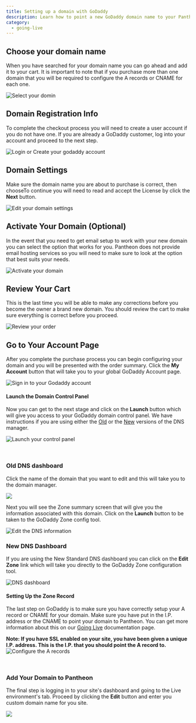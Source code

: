 ```yaml
---
title: Setting up a domain with GoDaddy
description: Learn how to point a new GoDaddy domain name to your Pantheon site.
category:
  - going-live
---
```

## Choose your domain name
When you have searched for your domain name you can go ahead and add it to your cart. It is important to note that if you purchase more than one domain that you will be required to configure the A records or CNAME for each one.  

 ![Select your domin](/source/docs/assets/images/desk_images/49493.png)
## Domain Registration Info
To complete the checkout process you will need to create a user account if you do not have one. If you are already a GoDaddy customer, log into your account and proceed to the next step.  


 ![Login or Create your godaddy account](/source/docs/assets/images/desk_images/49494.png)
## Domain Settings
Make sure the domain name you are about to purchase is correct, then chooseTo continue you will need to read and accept the License by click the **Next** button.  


 ![Edit your domain settings](/source/docs/assets/images/desk_images/49495.png)
## Activate Your Domain (Optional)
In the event that you need to get email setup to work with your new domain you can select the option that works for you. Pantheon does not provide email hosting services so you will need to make sure to look at the option that best suits your needs.  


 ![Activate your domain](/source/docs/assets/images/desk_images/49496.png)
## Review Your Cart
This is the last time you will be able to make any corrections before you become the owner a brand new domain. You should review the cart to make sure everything is correct before you proceed.  


 ![Review your order](/source/docs/assets/images/desk_images/49497.png)
## Go to Your Account Page
After you complete the purchase process you can begin configuring your domain and you will be presented with the order summary. Click the **My Account** button that will take you to your global GoDaddy Account page.   


 ![Sign in to your Godaddy account](/source/docs/assets/images/desk_images/49498.png)
#### Launch the Domain Control Panel
Now you can get to the next stage and click on the **Launch** button which will give you access to your GoDaddy domain control panel. We have instructions if you are using either the [Old](#old-dns-dashboard) or the [New](#new-dns-dashboard) versions of the DNS manager.  


 ![Launch your control panel](/source/docs/assets/images/desk_images/49499.png)  
 
### Old DNS dashboard
Click the name of the domain that you want to edit and this will take you to the domain manager.  


 ![](/source/docs/assets/images/desk_images/49521.png)  


Next you will see the Zone summary screen that will give you the information associated with this domain. Click on the **Launch** button to be taken to the GoDaddy Zone config tool.  


 ![Edit the DNS information](/source/docs/assets/images/desk_images/49502.png)
### New DNS Dashboard
If you are using the New Standard DNS dashboard you can click on the **Edit Zone** link which will take you directly to the GoDaddy Zone configuration tool.  


 ![DNS dashboard](/source/docs/assets/images/desk_images/49520.png)
#### Setting Up the Zone Record
The last step on GoDaddy is to make sure you have correctly setup your A record or CNAME for your domain. Make sure you have put in the I.P. address or the CNAME to point your domain to Pantheon. You can get more information about this on our [Going Live](/docs/articles/going-live/) documentation page. 


**Note: If you have SSL enabled on your site, you have been given a unique I.P. address. This is the I.P. that you should point the A record to.**  
 ![Configure the A records](/source/docs/assets/images/desk_images/49503.png)  
 

### Add Your Domain to Pantheon

The final step is logging in to your site's dashboard and going to the Live environment's tab. Proceed by clicking the **Edit** button and enter you custom domain name for you site.  


 ![](/source/docs/assets/images/desk_images/49505.png)  




 
